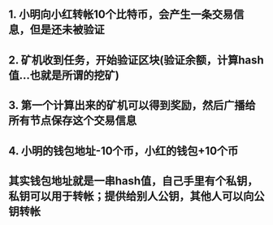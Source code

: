 ## 1. 小明向小红转帐10个比特币，会产生一条交易信息，但是还未被验证
## 2. 矿机收到任务，开始验证区块(验证余额，计算hash值...也就是所谓的挖矿)
## 3. 第一个计算出来的矿机可以得到奖励，然后广播给所有节点保存这个交易信息
## 4. 小明的钱包地址-10个币，小红的钱包+10个币

## 其实钱包地址就是一串hash值，自己手里有个私钥，私钥可以用于转帐；提供给别人公钥，其他人可以向公钥转帐


